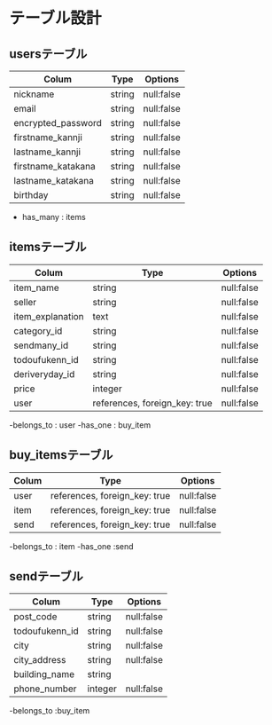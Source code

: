 # テーブル設計

## usersテーブル
| Colum             | Type         | Options        |
|-------------------|--------------|----------------|
| nickname          | string       | null:false     | ニックネーム
| email             | string       | null:false     | メルアド
| encrypted_password| string       | null:false     | パスワード
| firstname_kannji  | string       | null:false     | 苗字 漢字
| lastname_kannji   | string       | null:false     | 名前 漢字
| firstname_katakana| string       | null:false     | 苗字 カタカナ
| lastname_katakana | string       | null:false     | 名前 カタカナ
| birthday          | string       | null:false     | 誕生日
- has_many : items

## itemsテーブル
| Colum             | Type         | Options        |
|-------------------|--------------|----------------|
| item_name         | string       | null:false     | 商品名
| seller            | string       | null:false     | 販売者
| item_explanation  | text         | null:false     | 商品説明
| category_id       | string       | null:false     | カテゴリー
| sendmany_id       | string       | null:false     | 送料
| todoufukenn_id    | string       | null:false     | 配送元（都道府県）
| deriveryday_id    | string       | null:false     | 配送日数
| price             | integer      | null:false     | 価格
| user              | references, foreign_key: true | null:false     |
-belongs_to : user
-has_one : buy_item


## buy_itemsテーブル

| Colum             | Type         | Options                         |
|-------------------|--------------|---------------------------------|
| user              | references, foreign_key: true | null:false     |
| item              | references, foreign_key: true | null:false     |
| send              | references, foreign_key: true | null:false     |
-belongs_to : item
-has_one :send

## sendテーブル
| Colum             | Type         | Options        |
|-------------------|--------------|----------------|
| post_code         | string       | null:false     | 郵便番号
| todoufukenn_id    | string       | null:false     | 都道府県
| city              | string       | null:false     | 市町村
| city_address      | string       | null:false     | 番地
| building_name     | string       |                | 建物名
| phone_number      | integer      | null:false     | 電話番号
-belongs_to :buy_item
